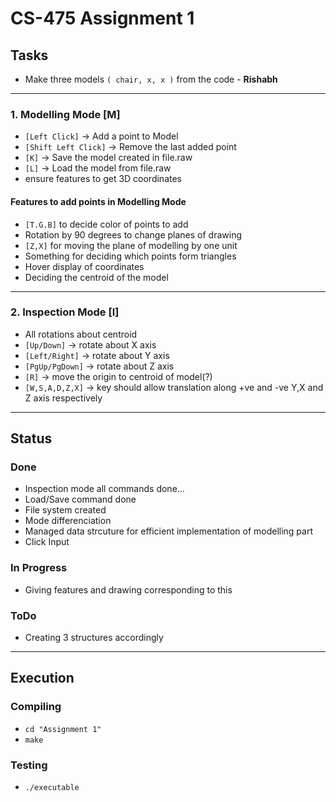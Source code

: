 # CS-475 Assignment 1

## Tasks

- Make three models `( chair, x, x )` from the code - **Rishabh**

***
### 1. Modelling Mode [M]

- `[Left Click]` -> Add a point to Model
- `[Shift Left Click]` -> Remove the last added point
- `[K]` -> Save the model created in file.raw
- `[L]` -> Load the model from file.raw
- ensure features to get 3D coordinates

#### Features to add points in Modelling Mode
- `[T.G.B]` to decide color of points to add
-  Rotation by 90 degrees to change planes of drawing
- `[Z,X]` for moving the plane of modelling by one unit
-  Something for deciding which points form triangles
-  Hover display of coordinates
-  Deciding the centroid of the model


***
### 2. Inspection Mode [I] 

- All rotations about centroid
- `[Up/Down]` -> rotate about X axis 
- `[Left/Right]` -> rotate about Y axis
- `[PgUp/PgDown]` -> rotate about Z axis
- `[R]` -> move the origin to centroid of model(?)
- `[W,S,A,D,Z,X]` -> key should allow translation along +ve and -ve Y,X and Z axis respectively

---
## Status

### Done 
- Inspection mode all commands done... 
- Load/Save command done
- File system created
- Mode differenciation
- Managed data strcuture for efficient implementation of modelling part
- Click Input

### In Progress
- Giving features and drawing corresponding to this

### ToDo
- Creating 3 structures accordingly

---
## Execution

### Compiling
- `cd "Assignment 1"`
- `make`

### Testing
- `./executable`
